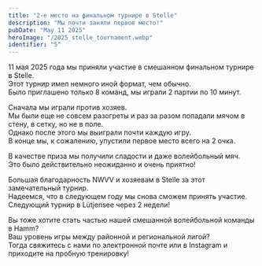 ```yaml
---
title: "2-е место на финальном турнире в Stelle"
description: "Мы почти заняли первое место!"
pubDate: "May 11 2025"
heroImage: "/2025_stelle_tournament.webp"
identifier: "5"  
---
```


11 мая 2025 года мы приняли участие в смешанном финальном турнире в Stelle.  
Этот турнир имел немного иной формат, чем обычно.  
Было приглашено только 8 команд, мы играли 2 партии по 10 минут.

Сначала мы играли против хозяев.  
Мы были еще не совсем разогреты и раз за разом попадали мячом в стену, в сетку, но не в поле.  
Однако после этого мы выиграли почти каждую игру.  
В конце мы, к сожалению, упустили первое место всего на 2 очка.

В качестве приза мы получили сладости и даже  волейбольный мяч.  
Это было действительно неожиданно и очень приятно!

Большая благодарность NWVV и хозяевам в Stelle за этот замечательный турнир.  
Надеемся, что в следующем году мы снова сможем принять участие.  
Следующий турнир в Lütjensee через 2 недели!

Вы тоже хотите стать частью нашей смешанной волейбольной команды в Hamm?  
Ваш уровень игры между районной и региональной лигой?  
Тогда свяжитесь с нами по электронной почте или в Instagram и приходите на пробную тренировку!